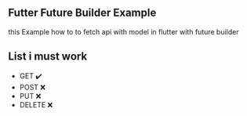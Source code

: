 ## Futter Future Builder Example
this Example how to to fetch api with model in flutter with future builder

## List i must work
- GET :heavy_check_mark:
- POST :x:
- PUT :x:
- DELETE :x:
